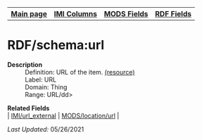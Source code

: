 <!DOCTYPE html>
<html>

<body>
<table style="width:100%">
  <tr>
    <th><a href="index.md">Main page</a></th>
	<th><a href="IMI.md">IMI Columns</a></th>
    <th><a href="MODS.md">MODS Fields</a></th>
    <th><a href="RDF.md">RDF Fields</a></th>
  </tr>
</table>



<h1>RDF/schema:url</h1>
<dl>
  <dt><b>Description</b></dt>
  <dd>Definition: URL of the item. <a href="https://schema.org/url">(resource)<a/></dd>
  <dd>Label: URL</dd>
  <dd>Domain: Thing</dd>
  <dd>Range: URL/dd>
</dl>
<dl>
	<dt><b>Related Fields</b></dt>
		| <a href="url.external.md">IMI/url_external</a> | <a href="mods.location_url.md">MODS/location/url</a> |
</dl>
<p><i>Last Updated: </i>05/26/2021</p>
</body>
</html>